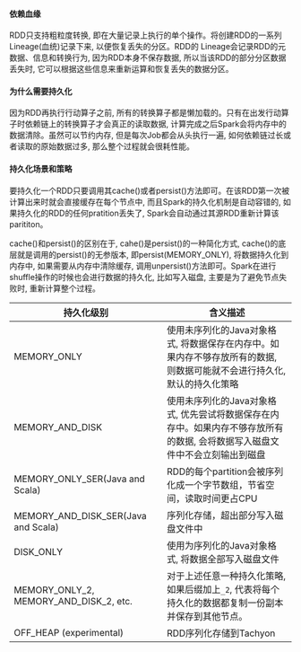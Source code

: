 #### 依赖血缘
RDD只支持粗粒度转换, 即在大量记录上执行的单个操作。将创建RDD的一系列Lineage(血统)记录下来, 以便恢复丢失的分区。RDD的 Lineage会记录RDD的元数据、信息和转换行为, 因为RDD本身不保存数据, 所以当该RDD的部分分区数据丢失时, 它可以根据这些信息来重新运算和恢复丢失的数据分区。

#### 为什么需要持久化
因为RDD再执行行动算子之前, 所有的转换算子都是懒加载的。只有在出发行动算子时依赖链上的转换算子才会真正的读取数据, 计算完成之后Spark会将内存中的数据清除。虽然可以节约内存, 但是每次Job都会从头执行一遍, 如何依赖链过长或者读取的原始数据过多, 那么整个过程就会很耗性能。

#### 持久化场景和策略
要持久化一个RDD只要调用其cache()或者persist()方法即可。在该RDD第一次被计算出来时就会直接缓存在每个节点中, 而且Spark的持久化机制是自动容错的, 如果持久化的RDD的任何pratition丢失了, Spark会自动通过其源RDD重新计算该parititon。

cache()和persist()的区别在于, cahe()是persist()的一种简化方式, cache()的底层就是调用的persist()的无参版本, 即persist(MEMORY_ONLY), 将数据持久化到内存中, 如果需要从内存中清除缓存, 调用unpersist()方法即可。Spark在进行shuffle操作的时候也会进行数据的持久化, 比如写入磁盘, 主要是为了避免节点失败时, 重新计算整个过程。

| 持久化级别                             | 含义描述                                                     |
| -------------------------------------- | ------------------------------------------------------------ |
| MEMORY_ONLY                            | 使用未序列化的Java对象格式, 将数据保存在内存中。如果内存不够存放所有的数据, 则数据可能就不会进行持久化, 默认的持久化策略 |
| MEMORY_AND_DISK                        | 使用未序列化的Java对象格式, 优先尝试将数据保存在内存中。如果内存不够存放所有的数据, 会将数据写入磁盘文件中不会立刻输出到磁盘 |
| MEMORY_ONLY_SER(Java and Scala)        | RDD的每个partition会被序列化成一个字节数组，节省空间，读取时间更占CPU |
| MEMORY_AND_DISK_SER(Java and Scala)    | 序列化存储，超出部分写入磁盘文件中                           |
| DISK_ONLY                              | 使用为序列化的Java对象格式, 将数据全部写入磁盘文件           |
| MEMORY_ONLY_2, MEMORY_AND_DISK_2, etc. | 对于上述任意一种持久化策略, 如果后缀加上``_2``, 代表将每个持久化的数据都复制一份副本并保存到其他节点。 |
| OFF_HEAP (experimental)                | RDD序列化存储到Tachyon                                       |

